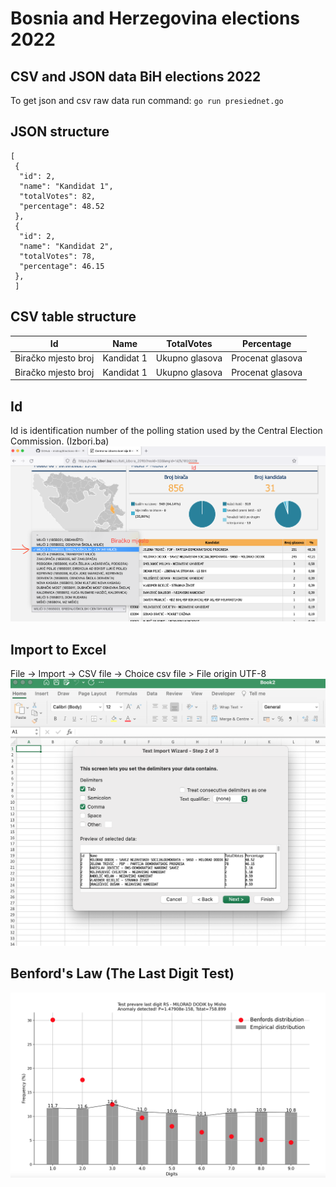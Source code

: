 # Bosnia and Herzegovina elections 2022

## CSV and JSON data BiH elections 2022

To get json and csv raw data run command:
`go run presiednet.go`

## JSON structure
```
[
 {
  "id": 2,
  "name": "Kandidat 1",
  "totalVotes": 82,
  "percentage": 48.52
 },
 {
  "id": 2,
  "name": "Kandidat 2",
  "totalVotes": 78,
  "percentage": 46.15
 },
 ]
 ```

## CSV table structure
| Id  | Name  | TotalVotes  | Percentage  |
|---|---|---|---|
| Biračko mjesto broj | Kandidat 1 |  Ukupno glasova | Procenat glasova  |
| Biračko mjesto broj | Kandidat 1 |  Ukupno glasova | Procenat glasova  |

## Id
Id is identification number of the polling station used by the Central Election Commission. (Izbori.ba)
![Biračko mjesto ID](id-biracko-mjesto.png)


## Import to Excel
File -> Import -> CSV file -> Choice csv file > File origin UTF-8 
![alt text](excel.png)


## Benford's Law (The Last Digit Test)
![Benford's Law](bendfords.png)